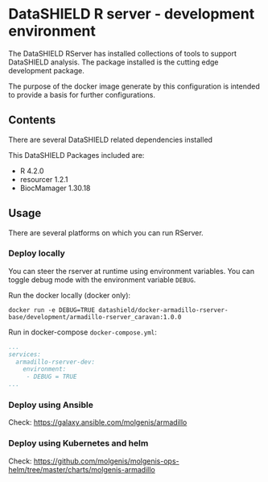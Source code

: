# DataSHIELD R server - development environment
The DataSHIELD RServer has installed collections of tools to support DataSHIELD analysis. The package installed is the cutting edge development package.

The purpose of the docker image generate by this configuration is intended to provide a basis for further configurations.

## Contents
There are several DataSHIELD related dependencies installed

This DataSHIELD Packages included are:
- R 4.2.0
- resourcer 1.2.1
- BiocMamager 1.30.18

## Usage
There are several platforms on which you can run RServer.

### Deploy locally
You can steer the rserver at runtime using environment variables. You can toggle debug mode with the environment variable `DEBUG`.

Run the docker locally (docker only):

`docker run -e DEBUG=TRUE datashield/docker-armadillo-rserver-base/development/armadillo-rserver_caravan:1.0.0`

Run in docker-compose `docker-compose.yml`:

```yaml
...
services:
  armadillo-rserver-dev:
    environment: 
     - DEBUG = TRUE
...
```

### Deploy using Ansible

Check: https://galaxy.ansible.com/molgenis/armadillo

### Deploy using Kubernetes and helm

Check: https://github.com/molgenis/molgenis-ops-helm/tree/master/charts/molgenis-armadillo
